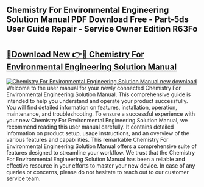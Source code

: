 ## Chemistry For Environmental Engineering Solution Manual PDF Download Free - Part-5ds User Guide Repair - Service Owner Edition R63Fo

# <h2><a href="http://bc62080.oget.top/?id=Chemistry+For+Environmental+Engineering+Solution+Manual">🔗Download New 👉🔴 Chemistry For Environmental Engineering Solution Manual</a></h2>

[![Chemistry For Environmental Engineering Solution Manual new download](https://i.imgur.com/5g1atiW.png)](http://bc62080.oget.top/?id=Chemistry+For+Environmental+Engineering+Solution+Manual)
Welcome to the user manual for your newly connected Chemistry For Environmental Engineering Solution Manual. This comprehensive guide is intended to help you understand and operate your product successfully. You will find detailed information on features, installation, operation, maintenance, and troubleshooting. To ensure a successful experience with your new Chemistry For Environmental Engineering Solution Manual, we recommend reading this user manual carefully. It contains detailed information on product setup, usage instructions, and an overview of the various features and capabilities. This remarkable Chemistry For Environmental Engineering Solution Manual offers a comprehensive suite of features designed to streamline your workflow. We trust that the Chemistry For Environmental Engineering Solution Manual has been a reliable and effective resource in your efforts to master your new device. In case of any queries or concerns, please do not hesitate to reach out to our customer service team.
